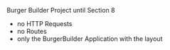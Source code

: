Burger Builder Project until Section 8
  - no HTTP Requests
  - no Routes
  - only the BurgerBuilder Application with the layout
